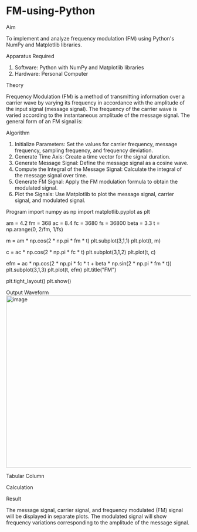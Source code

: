 # FM-using-Python

Aim


To implement and analyze frequency modulation (FM) using Python's NumPy and Matplotlib libraries. 

Apparatus Required

1.	Software: Python with NumPy and Matplotlib libraries
2.	Hardware: Personal Computer
  
Theory

Frequency Modulation (FM) is a method of transmitting information over a carrier wave by varying its frequency in accordance with the amplitude of the input signal (message signal). The frequency of the carrier wave is varied according to the instantaneous amplitude of the message signal. The general form of an FM signal is:



Algorithm


1.	Initialize Parameters: Set the values for carrier frequency, message frequency, sampling frequency, and frequency deviation.
2.	Generate Time Axis: Create a time vector for the signal duration.
3.	Generate Message Signal: Define the message signal as a cosine wave.
4.	Compute the Integral of the Message Signal: Calculate the integral of the message signal over time.
5.	Generate FM Signal: Apply the FM modulation formula to obtain the modulated signal.
6.	Plot the Signals: Use Matplotlib to plot the message signal, carrier signal, and modulated signal.

Program
import numpy as np
import matplotlib.pyplot as plt

am = 4.2
fm = 368
ac = 8.4
fc = 3680
fs = 36800
beta = 3.3
t = np.arange(0, 2/fm, 1/fs)

m = am * np.cos(2 * np.pi * fm * t)
plt.subplot(3,1,1)
plt.plot(t, m)

c = ac * np.cos(2 * np.pi * fc * t)
plt.subplot(3,1,2)
plt.plot(t, c)

efm = ac * np.cos(2 * np.pi * fc * t + beta * np.sin(2 * np.pi * fm * t))
plt.subplot(3,1,3)
plt.plot(t, efm)
plt.title("FM")

plt.tight_layout()
plt.show()

Output Waveform
<img width="630" height="469" alt="image" src="https://github.com/user-attachments/assets/f19faa35-a23b-44bb-a827-6a4b173a367b" />


Tabular Column



Calculation




Result


The message signal, carrier signal, and frequency modulated (FM) signal will be displayed in separate plots. The modulated signal will show frequency variations corresponding to the amplitude of the message signal.
